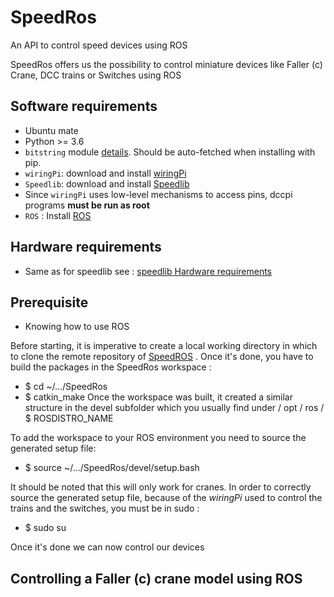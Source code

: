 # SpeedRos
An API to control speed devices using ROS

SpeedRos offers us the possibility to control miniature devices like Faller (c) Crane, DCC trains or Switches using ROS

Software requirements
---------------------
 * Ubuntu mate
 * Python >= 3.6
 * `bitstring` module [details](https://pypi.python.org/pypi/bitstring/3.1.3). Should be auto-fetched when installing with pip.
 * `wiringPi`: download and install [wiringPi](http://wiringpi.com/download-and-install/)
 * `Speedlib`: download and install [Speedlib](https://cristal-padrspeed.readthedocs.io/en/latest/documentation.html#installation)
 * Since `wiringPi` uses low-level mechanisms to access pins, dccpi programs **must be run as root**
 * `ROS` : Install [ROS](http://wiki.ros.org/ROS/Installation)


Hardware requirements
---------------------
 * Same as for speedlib see : [speedlib Hardware requirements](https://cristal-padrspeed.readthedocs.io/en/latest/documentation.html#hardware-requirements)


Prerequisite
------------
 * Knowing how to use ROS

Before starting, it is imperative to create a local working directory in which to clone the remote repository of [SpeedROS](https://github.com/CRIStAL-PADR/SpeedRos) .
Once it's done, you have to build the packages in the SpeedRos workspace :
 * $ cd ~/.../SpeedRos
 * $ catkin_make
Once the workspace was built, it created a similar structure in the devel subfolder which you usually find under / opt / ros / $ ROSDISTRO_NAME

To add the workspace to your ROS environment you need to source the generated setup file:
 * $ source ~/.../SpeedRos/devel/setup.bash

It should be noted that this will only work for cranes. In order to correctly source the generated setup file, because of the *wiringPi* used to control the trains and the switches, you must be in sudo :
 * $ sudo su

Once it's done we can now control our devices

Controlling a Faller (c) crane model using ROS
----------------------------------------------



